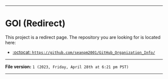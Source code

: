 
***

# GOI (Redirect)

This project is a redirect page. The repository you are looking for is located here:

- [:octocat: `https://github.com/seanpm2001/GitHub_Organization_Info/`](https://github.com/seanpm2001/GitHub_Organization_Info/)

***

**File version:** `1 (2023, Friday, April 28th at 6:21 pm PST)`

***
